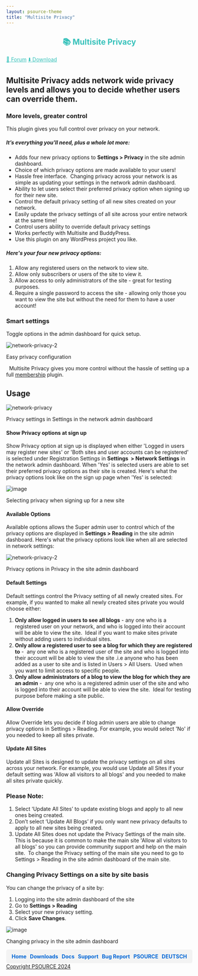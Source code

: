 ```yaml
---
layout: psource-theme
title: "Multisite Privacy"
---
```


<h2 align="center" style="color:#38c2bb;">📚 Multisite Privacy</h2>

<div class="menu">
  <a href="https://github.com/cp-psource/events-and-bookings/discussions" style="color:#38c2bb;">💬 Forum</a>
  <a href="https://github.com/cp-psource/events-and-bookings/releases" style="color:#38c2bb;">⬇️ Download</a>
</div>

## Multisite Privacy adds network wide privacy levels and allows you to decide whether users can override them.

### More levels, greater control

This plugin gives you full control over privacy on your network.  

##### It’s everything you'll need, plus a whole lot more:

*   Adds four new privacy options to **Settings > Privacy** in the site admin dashboard.
*   Choice of which privacy options are made available to your users!
*   Hassle free interface.  Changing privacy across your network is as simple as updating your settings in the network admin dashboard.
*   Ability to let users select their preferred privacy option when signing up for their new site.
*   Control the default privacy setting of all new sites created on your network.
*   Easily update the privacy settings of all site across your entire network at the same time!
*   Control users ability to override default privacy settings
*   Works perfectly with Multisite and BuddyPress.
*   Use this plugin on any WordPress project you like.

##### Here's your four new privacy options:

1.  Allow any registered users on the network to view site.
2.  Allow only subscribers or users of the site to view it.
3.  Allow access to only administrators of the site - great for testing purposes.
4.  Require a single password to access the site - allowing only those you want to view the site but without the need for them to have a user account!

### Smart settings

Toggle options in the admin dashboard for quick setup. 

![network-privacy-2](images/network-privacy-2.png)

 Easy privacy configuration

   Multisite Privacy gives you more control without the hassle of setting up a full [membership](https://cp-psource.github.io/mitgliedschaften-pro/) plugin.

## Usage

![network-privacy](images/network-privacy.png)

 Privacy settings in Settings in the network admin dashboard

#### Show Privacy options at sign up

Show Privacy option at sign up is displayed when either 'Logged in users may register new sites' or 'Both sites and user accounts can be registered' is selected under Registration Settings in **Settings  > Network Settings** in the network admin dashboard. When 'Yes' is selected users are able to set their preferred privacy options as their site is created. Here's what the privacy options look like on the sign up page when 'Yes' is selected: 

![image](images/privacy62.jpg)

 Selecting privacy when signing up for a new site

#### Available Options

Available options allows the Super admin user to control which of the privacy options are displayed in **Settings > Reading** in the site admin dashboard. Here's what the privacy options look like when all are selected in network settings: 

![network-privacy-2](images/network-privacy-2.png)

 Privacy options in Privacy in the site admin dashboard

#### Default Settings

Default settings control the Privacy setting of all newly created sites. For example, if you wanted to make all newly created sites private you would choose either:

1.  **Only allow logged in users to see all blogs** - any one who is a registered user on your network, and who is logged into their account will be able to view the site.  Ideal if you want to make sites private without adding users to individual sites.
2.  **Only allow a registered user to see a blog for which they are registered to** -  any one who is a registered user of the site and who is logged into their account will be able to view the site .i.e anyone who has been added as a user to site and is listed in Users > All Users.  Used when you want to limit access to specific people.
3.  **Only allow administrators of a blog to view the blog for which they are an admin** -  any one who is a registered admin user of the site and who is logged into their account will be able to view the site.  Ideal for testing purpose before making a site public.

#### Allow Override

Allow Override lets you decide if blog admin users are able to change privacy options in Settings > Reading. For example, you would select 'No' if you needed to keep all sites private.

#### Update All Sites

Update all Sites is designed to update the privacy settings on all sites across your network. For example, you would use Update all Sites if your default setting was 'Allow all visitors to all blogs' and you needed to make all sites private quickly.

### Please Note:

1.  Select ‘Update All Sites’ to update existing blogs and apply to all new ones being created.
2.  Don’t select ‘Update All Blogs’ if you only want new privacy defaults to apply to all new sites being created.
3.  Update All Sites does not update the Privacy Settings of the main site.  This is because it is common to make the main site 'Allow all visitors to all blogs' so you can provide community support and help on the main site.  To change the Privacy setting of the main site you need to go to Settings > Reading in the site admin dashboard of the main site.

### Changing Privacy Settings on a site by site basis

You can change the privacy of a site by: 
1. Logging into the site admin dashboard of the site 
2. Go to **Settings > Reading** 
3. Select your new privacy setting. 
4. Click **Save Changes**. 

![image](images/privacy64.jpg)

 Changing privacy in the site admin dashboard

<div style="display: flex; justify-content: space-around; background-color: #f3f3f3; padding: 10px; border-radius: 5px;">
  <a href="https://cp-psource.github.io/ps-multisite-privacy/" style="text-decoration: none; color: #0366d6; font-weight: bold;">Home</a>
  <a href="https://github.com/cp-psource/ps-multisite-privacy/releases" style="text-decoration: none; color: #0366d6; font-weight: bold;">Downloads</a>
  <a href="https://github.com/cp-psource/ps-multisite-privacy/wiki" style="text-decoration: none; color: #0366d6; font-weight: bold;">Docs</a>
  <a href="https://github.com/cp-psource/ps-multisite-privacy/discussions" style="text-decoration: none; color: #0366d6; font-weight: bold;">Support</a>
  <a href="https://github.com/cp-psource/ps-multisite-privacy/issues" style="text-decoration: none; color: #0366d6; font-weight: bold;">Bug Report</a>
  <a href="https://cp-psource.github.io/ps-multisite-privacy/psource.html" style="text-decoration: none; color: #0366d6; font-weight: bold;">PSOURCE</a>
  <a href="https://cp-psource.github.io/ps-multisite-privacy/readme-de.html" style="text-decoration: none; color: #0366d6; font-weight: bold;">DEUTSCH</a> 
</div>

<div>
 <a href="https://github.com/cp-psource">Copyright PSOURCE 2024</a>
</div>